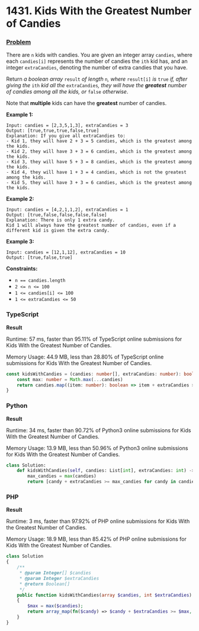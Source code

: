 # 1431. Kids With the Greatest Number of Candies

### [Problem](https://leetcode.com/problems/kids-with-the-greatest-number-of-candies/description/)

There are `n` kids with candies. You are given an integer array `candies`, where each `candies[i]` represents the number of candies the `ith` kid has, and an integer `extraCandies`, denoting the number of extra candies that you have.

Return _a boolean array_ `result` _of length_ `n`_, where_ `result[i]` _is_ `true` _if, after giving the_ `ith` _kid all the_ `extraCandies`_, they will have the **greatest** number of candies among all the kids, or_ `false` _otherwise_.

Note that **multiple** kids can have the **greatest** number of candies.

**Example 1:**

```
Input: candies = [2,3,5,1,3], extraCandies = 3
Output: [true,true,true,false,true] 
Explanation: If you give all extraCandies to:
- Kid 1, they will have 2 + 3 = 5 candies, which is the greatest among the kids.
- Kid 2, they will have 3 + 3 = 6 candies, which is the greatest among the kids.
- Kid 3, they will have 5 + 3 = 8 candies, which is the greatest among the kids.
- Kid 4, they will have 1 + 3 = 4 candies, which is not the greatest among the kids.
- Kid 5, they will have 3 + 3 = 6 candies, which is the greatest among the kids.
```

**Example 2:**

```
Input: candies = [4,2,1,1,2], extraCandies = 1
Output: [true,false,false,false,false] 
Explanation: There is only 1 extra candy.
Kid 1 will always have the greatest number of candies, even if a different kid is given the extra candy.
```

**Example 3:**

```
Input: candies = [12,1,12], extraCandies = 10
Output: [true,false,true]
```

**Constraints:**

* `n == candies.length`
* `2 <= n <= 100`
* `1 <= candies[i] <= 100`
* `1 <= extraCandies <= 50`

### TypeScript

**Result**

Runtime: 57 ms, faster than 95.11% of TypeScript online submissions for Kids With the Greatest Number of Candies.

Memory Usage: 44.9 MB, less than 28.80% of TypeScript online submissions for Kids With the Greatest Number of Candies.

```typescript
const kidsWithCandies = (candies: number[], extraCandies: number): boolean[] => {
    const max: number = Math.max(...candies)
    return candies.map((item: number): boolean => item + extraCandies >= max)
}
```

### Python

**Result**

Runtime: 34 ms, faster than 90.72% of Python3 online submissions for Kids With the Greatest Number of Candies.

Memory Usage: 13.9 MB, less than 50.96% of Python3 online submissions for Kids With the Greatest Number of Candies.

```python
class Solution:
    def kidsWithCandies(self, candies: List[int], extraCandies: int) -> List[bool]:
        max_candies = max(candies)
        return [candy + extraCandies >= max_candies for candy in candies]
```

### PHP

**Result**

Runtime: 3 ms, faster than 97.92% of PHP online submissions for Kids With the Greatest Number of Candies.

Memory Usage: 18.9 MB, less than 85.42% of PHP online submissions for Kids With the Greatest Number of Candies.

```php
class Solution
{
    /**
     * @param Integer[] $candies
     * @param Integer $extraCandies
     * @return Boolean[]
     */
    public function kidsWithCandies(array $candies, int $extraCandies): array
    {
        $max = max($candies);
        return array_map(fn($candy) => $candy + $extraCandies >= $max, $candies);
    }
}
```
